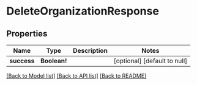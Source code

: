 # DeleteOrganizationResponse

## Properties
Name | Type | Description | Notes
------------ | ------------- | ------------- | -------------
**success** | **Boolean!** |  | [optional] [default to null]

[[Back to Model list]](../README.md#documentation-for-models) [[Back to API list]](../README.md#documentation-for-api-endpoints) [[Back to README]](../README.md)


